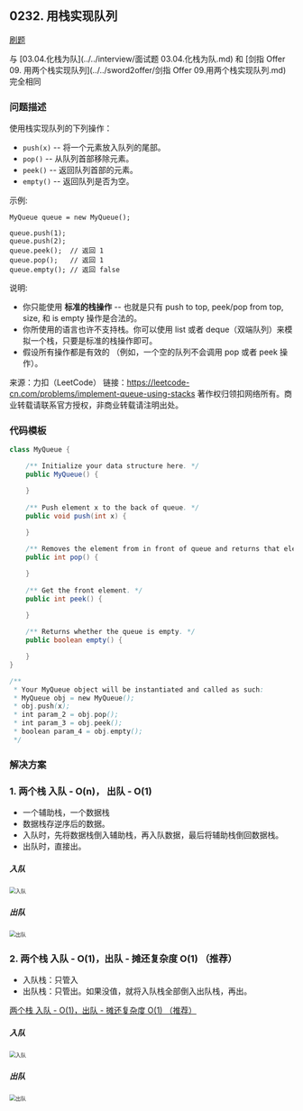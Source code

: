 <script src="https://cdn.bootcss.com/mathjax/2.7.7/MathJax.js?config=TeX-AMS-MML_HTMLorMML"></script>

## 0232. 用栈实现队列

[刷题](qu0232/solu/MyQueue.java)

与 [03.04.化栈为队](../../interview/面试题 03.04.化栈为队.md) 和 [剑指 Offer 09. 用两个栈实现队列](../../sword2offer/剑指 Offer 09.用两个栈实现队列.md) 完全相同

### 问题描述

使用栈实现队列的下列操作：

* `push(x)` -- 将一个元素放入队列的尾部。
* `pop()` -- 从队列首部移除元素。
* `peek()` -- 返回队列首部的元素。
* `empty()` -- 返回队列是否为空。

示例:

```
MyQueue queue = new MyQueue();

queue.push(1);
queue.push(2);  
queue.peek();  // 返回 1
queue.pop();   // 返回 1
queue.empty(); // 返回 false
```

说明:

* 你只能使用 **标准的栈操作** -- 也就是只有 push to top, peek/pop from top, size, 和 is empty 操作是合法的。
* 你所使用的语言也许不支持栈。你可以使用 list 或者 deque（双端队列）来模拟一个栈，只要是标准的栈操作即可。
* 假设所有操作都是有效的 （例如，一个空的队列不会调用 pop 或者 peek 操作）。

来源：力扣（LeetCode）
链接：https://leetcode-cn.com/problems/implement-queue-using-stacks
著作权归领扣网络所有。商业转载请联系官方授权，非商业转载请注明出处。

### 代码模板

``` java
class MyQueue {

    /** Initialize your data structure here. */
    public MyQueue() {

    }
    
    /** Push element x to the back of queue. */
    public void push(int x) {

    }
    
    /** Removes the element from in front of queue and returns that element. */
    public int pop() {

    }
    
    /** Get the front element. */
    public int peek() {

    }
    
    /** Returns whether the queue is empty. */
    public boolean empty() {

    }
}

/**
 * Your MyQueue object will be instantiated and called as such:
 * MyQueue obj = new MyQueue();
 * obj.push(x);
 * int param_2 = obj.pop();
 * int param_3 = obj.peek();
 * boolean param_4 = obj.empty();
 */
```

### 解决方案

### 1. 两个栈  入队 - O(n)， 出队 - O(1)

* 一个辅助栈，一个数据栈
* 数据栈存逆序后的数据。
* 入队时，先将数据栈倒入辅助栈，再入队数据，最后将辅助栈倒回数据栈。
* 出队时，直接出。

##### 入队

<img src="https://pic.leetcode-cn.com/c631edf5bdffe4fb3f9708d1d7ee70e992c1afe17563445b7b29f2686384a2b7-file_1561371337486" alt="入队" style="zoom: 67%;" />

##### 出队
<img src="https://pic.leetcode-cn.com/a82e27b1f103cfd2035741e23aba04c2e71eecabd83f3360f19029130c7f8abf-file_1561371337481" alt="出队" style="zoom: 67%;" />

### 2. 两个栈  入队 - O(1)，出队 - 摊还复杂度 O(1) （推荐）

* 入队栈：只管入
* 出队栈：只管出。如果没值，就将入队栈全部倒入出队栈，再出。

[两个栈  入队 - O(1)，出队 - 摊还复杂度 O(1) （推荐）](qu0232/solu2/MyQueue.java)

##### 入队

<img src="https://pic.leetcode-cn.com/b7ee1de51cf97d3e6ae445682de13b9495e51f9b91a802b77a89f700035e7945-file_1561371337486" alt="入队" style="zoom:67%;" />

##### 出队

<img src="https://assets.leetcode.com/static_assets/media/original_images/232_queue_using_stacksAPop.png" alt="出队" style="zoom:67%;" />